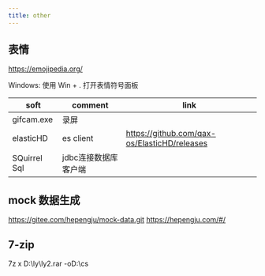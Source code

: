 ```yaml
---
title: other
---
```


## 表情

https://emojipedia.org/


Windows: 使用 Win + . 打开表情符号面板


| soft         | comment              | link                                         |
| ------------ | -------------------- | -------------------------------------------- |
| gifcam.exe   | 录屏                 |                                              |
| elasticHD    | es client            | https://github.com/qax-os/ElasticHD/releases |
| SQuirrel Sql | jdbc连接数据库客户端 |                                              |


## mock 数据生成


https://gitee.com/hepengju/mock-data.git
https://hepengju.com/#/


## 7-zip
7z x D:\ly\ly2.rar -oD:\cs
